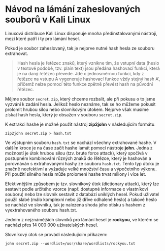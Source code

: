 # Návod na lámání zaheslovaných souborů v Kali Linux

Linuxová distribuce Kali Linux disponuje mnoha předinstalovanými nástroji, mezi které patří i ty pro lámání hesel.

Pokud je soubor zaheslovaný, tak je nejprve nutné hash hesla ze souboru extrahovat.

> Hash hesla je řetězec znaků, který vznikne tím, že vstupní data (heslo v textové podobě, tzv. plain text) jsou předána hashovací funkci, která je na daný řetězec převede. Jde o jednosměrnou funkci, kdy z řetězce na vstupu A vygeneruje hashovací funkce vždy stejný hash A', přičemž nelze pomocí této funkce zpětně převést hash na původní řětězec.

Mějme soubor ```secret.zip```, který chceme rozbalit, ale při pokusu o to jsme vyzvání k zadání hesla.
Jelikož heslo neznáme, tak se ho můžeme pokusit prolomit hrubou silou nebo slovníkovým útokem.
Nejprve však musíme získat hash hesla, který je obsažen v souboru ```secret.zip```. 

K extrakci hashe je možné použít nástroj **zip2john** v následujícím formátu:
```
zip2john secret.zip > hash.txt
```

Ve výstupním souboru ```hash.txt``` se nachází všechny extrahované hashe.
V dalším kroce je na čase začít hashe lamát pomocí nástroje **john**. 
Jedna z možností je útok hrubou silou (tzv. brute force attack), který spočívá v postupném kombinování různých znaků do řětězce, který je hashován a porovnáván s extrahovanými hashy ze souboru ```hash.txt```.
Tento typ útoku je značně neefektivní a vyžaduje velké množství času a výpočetního výkonu.
Při použití silného hesla může prolomení hashe trvat miliony i více let.

Efektivnějším způsobem je tzv. slovníkový útok (dictionary attack), který lze sestavit podle určitého vzorce (např. dostupné informace o vlastníkovi souboru) nebo lze slovník sestavit z databází uniklých hesel.
Pokud uživatel použil slabé (málo komplexní nebo již dříve odhalené heslo) a takové heslo se nachází ve slovníku, tak je nalezena shoda jeho otisku s hashem z vyextrahovaného souboru hash.txt.

Jedním z nejznámějších slovníků pro lámání hesel je **rockyou**, ve kterém se nachází přes 14 000 000 uživatelských hesel.

Slovníkový útok se provádí následujícím příkazem:
```
john secret.zip --wordlist=/usr/share/wordlists/rockyou.txt
```
